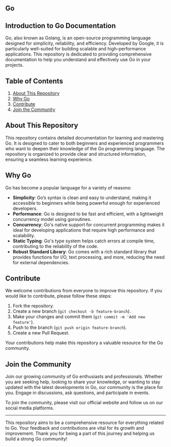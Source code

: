 ## Go
## Introduction to Go Documentation
Go, also known as Golang, is an open-source programming language designed for simplicity, reliability, and efficiency. Developed by Google, it is particularly well-suited for building scalable and high-performance applications. This repository is dedicated to providing comprehensive documentation to help you understand and effectively use Go in your projects.

## Table of Contents
1. [About This Repository](#about-this-repository)
2. [Why Go](#why-go)
3. [Contribute](#contribute)
4. [Join the Community](#join-the-community)


## About This Repository
This repository contains detailed documentation for learning and mastering Go. It is designed to cater to both beginners and experienced programmers who want to deepen their knowledge of the Go programming language. The repository is organized to provide clear and structured information, ensuring a seamless learning experience.

## Why Go
Go has become a popular language for a variety of reasons:
- **Simplicity**: Go’s syntax is clean and easy to understand, making it accessible to beginners while being powerful enough for experienced developers.
- **Performance**: Go is designed to be fast and efficient, with a lightweight concurrency model using goroutines.
- **Concurrency**: Go's native support for concurrent programming makes it ideal for developing applications that require high performance and scalability.
- **Static Typing**: Go's type system helps catch errors at compile time, contributing to the reliability of the code.
- **Robust Standard Library**: Go comes with a rich standard library that provides functions for I/O, text processing, and more, reducing the need for external dependencies.

## Contribute
We welcome contributions from everyone to improve this repository. If you would like to contribute, please follow these steps:
1. Fork the repository.
2. Create a new branch (`git checkout -b feature-branch`).
3. Make your changes and commit them (`git commit -m 'Add new feature'`).
4. Push to the branch (`git push origin feature-branch`).
5. Create a new Pull Request.

Your contributions help make this repository a valuable resource for the Go community.

## Join the Community
Join our growing community of Go enthusiasts and professionals. Whether you are seeking help, looking to share your knowledge, or wanting to stay updated with the latest developments in Go, our community is the place for you. Engage in discussions, ask questions, and participate in events.

To join the community, please visit our official website and follow us on our social media platforms.

---

This repository aims to be a comprehensive resource for everything related to Go. Your feedback and contributions are vital for its growth and improvement. Thank you for being a part of this journey and helping us build a strong Go community!